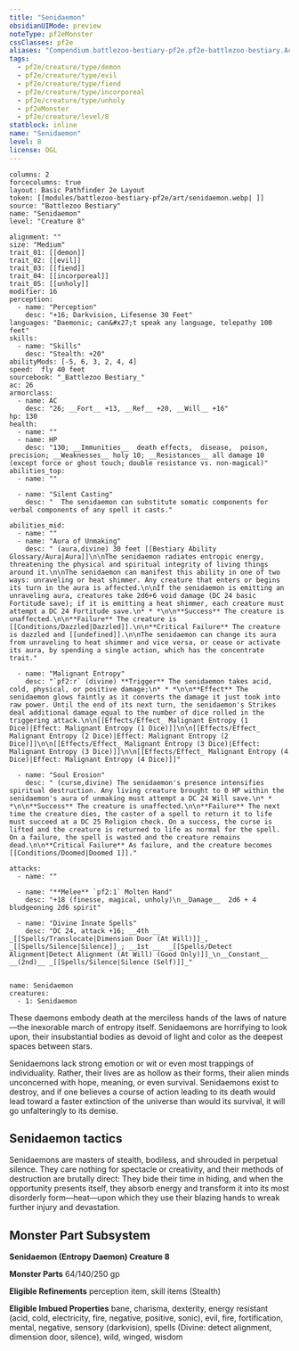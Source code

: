 ```yaml
---
title: "Senidaemon"
obsidianUIMode: preview
noteType: pf2eMonster
cssClasses: pf2e
aliases: "Compendium.battlezoo-bestiary-pf2e.pf2e-battlezoo-bestiary.Actor.mh1WvkpiPRYjHvu8" 
tags:
  - pf2e/creature/type/demon
  - pf2e/creature/type/evil
  - pf2e/creature/type/fiend
  - pf2e/creature/type/incorporeal
  - pf2e/creature/type/unholy
  - pf2eMonster
  - pf2e/creature/level/8
statblock: inline
name: "Senidaemon"
level: 8
license: OGL
---
```


```statblock
columns: 2
forcecolumns: true
layout: Basic Pathfinder 2e Layout
token: [[modules/battlezoo-bestiary-pf2e/art/senidaemon.webp| ]]
source: "Battlezoo Bestiary"
name: "Senidaemon"
level: "Creature 8"

alignment: ""
size: "Medium"
trait_01: [[demon]]
trait_02: [[evil]]
trait_03: [[fiend]]
trait_04: [[incorporeal]]
trait_05: [[unholy]]
modifier: 16
perception:
  - name: "Perception"
    desc: "+16; Darkvision, Lifesense 30 Feet"
languages: "Daemonic; can&#x27;t speak any language, telepathy 100 feet"
skills:
  - name: "Skills"
    desc: "Stealth: +20"
abilityMods: [-5, 6, 3, 2, 4, 4]
speed:  fly 40 feet
sourcebook: "_Battlezoo Bestiary_"
ac: 26
armorclass:
  - name: AC
    desc: "26; __Fort__ +13, __Ref__ +20, __Will__ +16"
hp: 130
health:
  - name: ""
  - name: HP
    desc: "130; __Immunities__  death effects,  disease,  poison,  precision; __Weaknesses__ holy 10; __Resistances__ all damage 10 (except force or ghost touch; double resistance vs. non-magical)"
abilities_top:
  - name: ""

  - name: "Silent Casting"
    desc: "  The senidaemon can substitute somatic components for verbal components of any spell it casts."

abilities_mid:
  - name: ""
  - name: "Aura of Unmaking"
    desc: " (aura,divine) 30 feet [[Bestiary Ability Glossary/Aura|Aura]]\n\nThe senidaemon radiates entropic energy, threatening the physical and spiritual integrity of living things around it.\n\nThe senidaemon can manifest this ability in one of two ways: unraveling or heat shimmer. Any creature that enters or begins its turn in the aura is affected.\n\nIf the senidaemon is emitting an unraveling aura, creatures take 2d6+6 void damage (DC 24 basic Fortitude save); if it is emitting a heat shimmer, each creature must attempt a DC 24 Fortitude save.\n* * *\n\n**Success** The creature is unaffected.\n\n**Failure** The creature is [[Conditions/Dazzled|Dazzled]].\n\n**Critical Failure** The creature is dazzled and [[undefined]].\n\nThe senidaemon can change its aura from unraveling to heat shimmer and vice versa, or cease or activate its aura, by spending a single action, which has the concentrate trait."

  - name: "Malignant Entropy"
    desc: "`pf2:r` (divine) **Trigger** The senidaemon takes acid, cold, physical, or positive damage;\n* * *\n\n**Effect** The senidaemon glows faintly as it converts the damage it just took into raw power. Until the end of its next turn, the senidaemon's Strikes deal additional damage equal to the number of dice rolled in the triggering attack.\n\n[[Effects/Effect_ Malignant Entropy (1 Dice)|Effect: Malignant Entropy (1 Dice)]]\n\n[[Effects/Effect_ Malignant Entropy (2 Dice)|Effect: Malignant Entropy (2 Dice)]]\n\n[[Effects/Effect_ Malignant Entropy (3 Dice)|Effect: Malignant Entropy (3 Dice)]]\n\n[[Effects/Effect_ Malignant Entropy (4 Dice)|Effect: Malignant Entropy (4 Dice)]]"

  - name: "Soul Erosion"
    desc: " (curse,divine) The senidaemon's presence intensifies spiritual destruction. Any living creature brought to 0 HP within the senidaemon's aura of unmaking must attempt a DC 24 Will save.\n* * *\n\n**Success** The creature is unaffected.\n\n**Failure** The next time the creature dies, the caster of a spell to return it to life must succeed at a DC 25 Religion check. On a success, the curse is lifted and the creature is returned to life as normal for the spell. On a failure, the spell is wasted and the creature remains dead.\n\n**Critical Failure** As failure, and the creature becomes [[Conditions/Doomed|Doomed 1]]."

attacks:
  - name: ""

  - name: "**Melee** `pf2:1` Molten Hand"
    desc: "+18 (finesse, magical, unholy)\n__Damage__  2d6 + 4 bludgeoning 2d6 spirit"

  - name: "Divine Innate Spells"
    desc: "DC 24, attack +16; __4th __  _[[Spells/Translocate|Dimension Door (At Will)]]_, _[[Spells/Silence|Silence]]_; __1st __  _[[Spells/Detect Alignment|Detect Alignment (At Will) (Good Only)]]_\n__Constant__  __(2nd)__ _[[Spells/Silence|Silence (Self)]]_"
 
```

```encounter-table
name: Senidaemon
creatures:
  - 1: Senidaemon
```



These daemons embody death at the merciless hands of the laws of nature—the inexorable march of entropy itself. Senidaemons are horrifying to look upon, their insubstantial bodies as devoid of light and color as the deepest spaces between stars.

Senidaemons lack strong emotion or wit or even most trappings of individuality. Rather, their lives are as hollow as their forms, their alien minds unconcerned with hope, meaning, or even survival. Senidaemons exist to destroy, and if one believes a course of action leading to its death would lead toward a faster extinction of the universe than would its survival, it will go unfalteringly to its demise.

## Senidaemon tactics

Senidaemons are masters of stealth, bodiless, and shrouded in perpetual silence. They care nothing for spectacle or creativity, and their methods of destruction are brutally direct: They bide their time in hiding, and when the opportunity presents itself, they absorb energy and transform it into its most disorderly form—heat—upon which they use their blazing hands to wreak further injury and devastation.

## Monster Part Subsystem

**Senidaemon (Entropy Daemon) Creature 8**

**Monster Parts** 64/140/250 gp

**Eligible Refinements** perception item, skill items (Stealth)

**Eligible Imbued Properties** bane, charisma, dexterity, energy resistant (acid, cold, electricity, fire, negative, positive, sonic), evil, fire, fortification, mental, negative, sensory (darkvision), spells (Divine: detect alignment, dimension door, silence), wild, winged, wisdom
